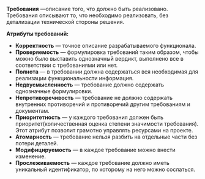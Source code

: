 **Требования** —описание того, что должно быть реализовано.  
Требования описывают то, что необходимо реализовать, без детализации технической стороны решения.  
  
**Атрибуты требований:**

- **Корректность** — точное описание разрабатываемого функционала.
- **Проверяемость** — формулировка требований таким образом, чтобы можно было выставить однозначный вердикт, выполнено все в соответствии с требованиями или нет.
- **Полнота** — в требовании должна содержаться вся необходимая для реализации функциональности информация.
- **Недвусмысленность** — требование должно содержать однозначные формулировки.
- **Непротиворечивость** — требование не должно содержать внутренних противоречий и противоречий другим требованиям и документам.
- **Приоритетность** — у каждого требования должен быть приоритет(количественная оценка степени значимости требования). Этот атрибут позволит грамотно управлять ресурсами на проекте.
- **Атомарность** — требование нельзя разбить на отдельные части без потери деталей.
- **Модифицируемость** — в каждое требование можно внести изменение.
- **Прослеживаемость** — каждое требование должно иметь уникальный идентификатор, по которому на него можно сослаться.
